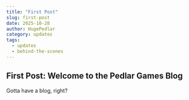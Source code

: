 ```yaml
---
title: "First Post"
slug: first-post
date: 2025-10-28
author: HugePedlar
category: updates
tags:
  - updates
  - behind-the-scenes
---
```


## First Post: Welcome to the Pedlar Games Blog

Gotta have a blog, right?
